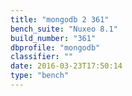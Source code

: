 ```yaml
---
title: "mongodb 2 361"
bench_suite: "Nuxeo 8.1"
build_number: "361"
dbprofile: "mongodb"
classifier: ""
date: 2016-03-23T17:50:14
type: "bench"
---
```

